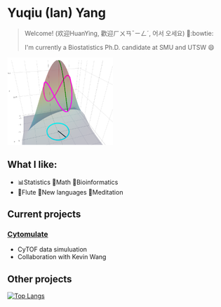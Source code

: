 <!--
**Yuqiu-Yang/Yuqiu-Yang** is a ✨ _special_ ✨ repository because its `README.md` (this file) appears on your GitHub profile.

Here are some ideas to get you started:

- 🔭 I’m currently working on ...
- 🌱 I’m currently learning ...
- 👯 I’m looking to collaborate on ...
- 🤔 I’m looking for help with ...
- 💬 Ask me about ...
- 📫 How to reach me: ...
- 😄 Pronouns: ...
- ⚡ Fun fact: ...
-->

# Yuqiu (Ian) Yang
> Welcome! (欢迎HuanYing, 歡迎ㄏㄨㄢˉㄧㄥˊ, 어서 오세요) 👋:bowtie:
> 
> I'm currently a Biostatistics Ph.D. candidate at SMU and UTSW 😄

<img src=https://github.com/Yuqiu-Yang/Yuqiu-Yang/blob/main/eigen.png height="200" />

## What I like:
- 📊Statistics 🔢Math 🧠Bioinformatics
- 🎵Flute 📖New languages 🙏Meditation

## Current projects
### [Cytomulate](https://github.com/kevin931/Cytomulate)
- CyTOF data simuluation
- Collaboration with Kevin Wang

## Other projects

[![Top Langs](https://github-readme-stats.vercel.app/api/top-langs/?username=Yuqiu-Yang)](https://github.com/Yuqiu-Yang/github-readme-stats)
